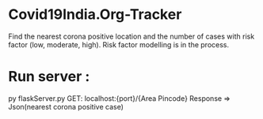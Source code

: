 # Covid19India.Org-Tracker
Find the nearest corona positive location and the number of cases with risk factor (low, moderate, high). Risk factor modelling is in the process.

# Run server :
py flaskServer.py
GET:  localhost:{port}/{Area Pincode} 
Response => Json(nearest corona positive case)
